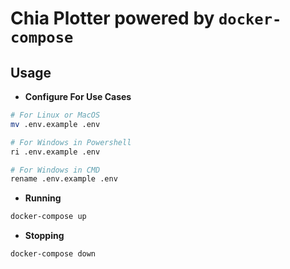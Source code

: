 # Chia Plotter powered by `docker-compose`

## Usage

- **Configure For Use Cases**
```bash
# For Linux or MacOS
mv .env.example .env

# For Windows in Powershell
ri .env.example .env

# For Windows in CMD
rename .env.example .env
```

- **Running**

```bash
docker-compose up
```

- **Stopping**
```bash
docker-compose down
```
